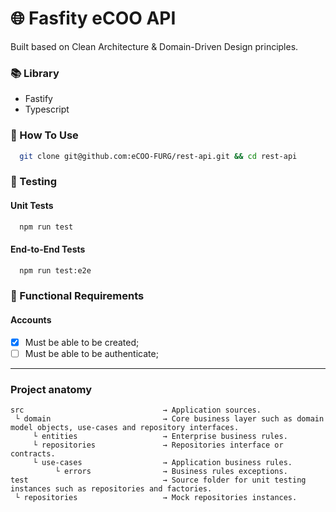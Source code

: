 # 🌐 Fasfity eCOO API

Built based on Clean Architecture & Domain-Driven Design principles.

### 📚 Library

- Fastify
- Typescript

### 📌 How To Use

```bash
  git clone git@github.com:eCOO-FURG/rest-api.git && cd rest-api
```

### 🧪 Testing

#### Unit Tests

```bash
  npm run test
```

#### End-to-End Tests

```bash
  npm run test:e2e
```

### 📝 Functional Requirements

#### Accounts

- [x] Must be able to be created;
- [ ] Must be able to be authenticate;

---

### Project anatomy

```
src                               → Application sources.
 └ domain                         → Core business layer such as domain model objects, use-cases and repository interfaces.
     └ entities                   → Enterprise business rules.
     └ repositories               → Repositories interface or contracts.
     └ use-cases                  → Application business rules.
          └ errors                → Business rules exceptions.
test                              → Source folder for unit testing instances such as repositories and factories.
 └ repositories                   → Mock repositories instances.

```
